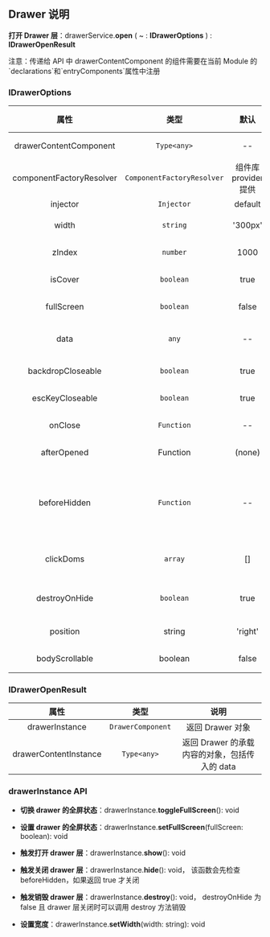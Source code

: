 ## Drawer 说明

**打开 Drawer 层**：drawerService.**open** ( ~ : **IDrawerOptions** ) : **IDrawerOpenResult**

注意：传递给 API 中 drawerContentComponent 的组件需要在当前 Module 的\`declarations\`和\`entryComponents\`属性中注册

### IDrawerOptions

|           属性           |            类型            |         默认         |                                                                            说明                                                                             | 跳转 Demo                                                    |
| :----------------------: | :------------------------: | :------------------: | :---------------------------------------------------------------------------------------------------------------------------------------------------------: | ------------------------------------------------------------ |
|  drawerContentComponent  |        `Type<any>`         |          --          |                                                              必要参数，传入自定义的 component                                                               | [基本用法](/components/drawer/demo#basic-usage)                  |
| componentFactoryResolver | `ComponentFactoryResolver` | 组件库 provider 提供 |                                                                    可选，一般不需要设置                                                                     |
|         injector         |         `Injector`         |       default        |                                                                    可选，一般不需要设置                                                                     |
|          width           |          `string`          |       '300px'        |                                                                  可选，设置 drawer 的宽度                                                                   | [基本用法](/components/drawer/demo#basic-usage)                  |
|          zIndex          |          `number`          |         1000         |                                                               可选，设置 drawer 的 z-index 值                                                               | [基本用法](/components/drawer/demo#basic-usage)                  |
|         isCover          |         `boolean`          |         true         |                                                                     可选，是否有遮罩层                                                                      | [基本用法](/components/drawer/demo#basic-usage)                  |
|        fullScreen        |         `boolean`          |        false         |                                                                   可选，设置默认是否全屏                                                                    | [基本用法](/components/drawer/demo#basic-usage)                  |
|           data           |           `any`            |          --          |                                                    可选，可以传入任意对象给 drawerContentComponent 使用                                                     | [基本用法](/components/drawer/demo#basic-usage)                  |
|    backdropCloseable     |         `boolean`          |         true         |                                                         可选，设置可否通过点击背景来关闭 drawer 层                                                          | [基本用法](/components/drawer/demo#basic-usage)                  |
|     escKeyCloseable      |         `boolean`          |         true         |                                                         可选，设置可否通过 esc 按键来关闭 drawer 层                                                         | [基本用法](/components/drawer/demo#basic-usage)                  |
|         onClose          |         `Function`         |          --          |                                                                 可选，关闭 drawer 时候调用                                                                  | [基本用法](/components/drawer/demo#basic-usage)                  |
|       afterOpened        |          Function          |        (none)        |                                                       \`7.23.0 版本新增\`可选，打开 drawer 后时候调用                                                       |
|       beforeHidden       |         `Function`         |          --          | 可选, 关闭 drawer 前调用，返回 boolean 类型，返回 false 可以阻止关闭 drawer 层，类型为\`() => boolean\` 或者\`Promise<boolean>\`或者\`Observable<boolean>\` | [基本用法](/components/drawer/demo#basic-usage)                  |
|        clickDoms         |          `array`           |          []          |                                                    可选，isCover 为 false 的情况下，点击 Dom 关闭侧滑栏                                                     | [关闭后不销毁](/components/drawer/demo#do-not-destroy-after-closing) |
|      destroyOnHide       |         `boolean`          |         true         |                                                   可选，关闭 drawer 时是否销毁 DrawerComponent，默认销毁                                                    | [关闭后不销毁](/components/drawer/demo#do-not-destroy-after-closing) |
|         position         |           string           |       'right'        |                                                          可选，抽屉板出现的位置，'left'或者'right'                                                          | [基本用法](/components/drawer/demo#basic-usage)                  |
|      bodyScrollable      |          boolean           |        false         |                                                       可选，drawer 打开 body 是否可滚动，默认不可滚动                                                       |

### IDrawerOpenResult

|         属性          |       类型        |                     说明                      |
| :-------------------: | :---------------: | :-------------------------------------------: |
|    drawerInstance     | `DrawerComponent` |               返回 Drawer 对象                |
| drawerContentInstance |    `Type<any>`    | 返回 Drawer 的承载内容的对象，包括传入的 data |

### drawerInstance API

- **切换 drawer 的全屏状态**：drawerInstance.**toggleFullScreen**(): void

- **设置 drawer 的全屏状态**：drawerInstance.**setFullScreen**(fullScreen: boolean): void

- **触发打开 drawer 层**：drawerInstance.**show**(): void

- **触发关闭 drawer 层**：drawerInstance.**hide**(): void， 该函数会先检查 beforeHidden，如果返回 true 才关闭

- **触发销毁 drawer 层**：drawerInstance.**destroy**(): void， destroyOnHide 为 false 且 drawer 层关闭时可以调用 destroy 方法销毁
- **设置宽度**：drawerInstance.**setWidth**(width: string): void
